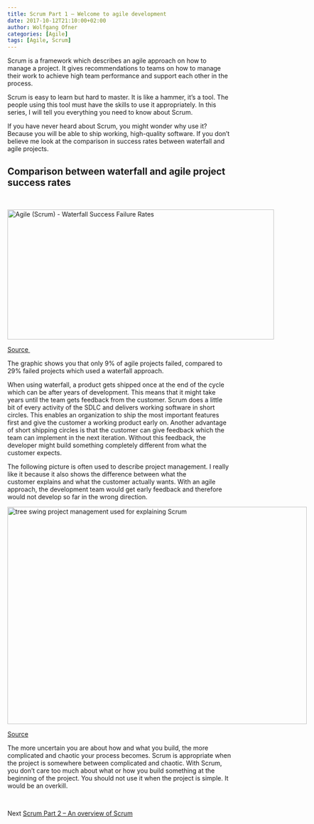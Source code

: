 ```yaml
---
title: Scrum Part 1 – Welcome to agile development
date: 2017-10-12T21:10:00+02:00
author: Wolfgang Ofner
categories: [Agile]
tags: [Agile, Scrum]
---
```

Scrum is a framework which describes an agile approach on how to manage a project. It gives recommendations to teams on how to manage their work to achieve high team performance and support each other in the process.

Scrum is easy to learn but hard to master. It is like a hammer, it’s a tool. The people using this tool must have the skills to use it appropriately. In this series, I will tell you everything you need to know about Scrum.

If you have never heard about Scrum, you might wonder why use it? Because you will be able to ship working, high-quality software. If you don’t believe me look at the comparison in success rates between waterfall and agile projects.

## Comparison between waterfall and agile project success rates

&nbsp;

<div id="attachment_165" style="width: 610px" class="wp-caption aligncenter">
  <a href="http://www.programmingwithwolfgang.com/wp-content/uploads/2017/10/Agile-Waterfall-Success-Failure-Rates.jpg"><img aria-describedby="caption-attachment-165" loading="lazy" class="wp-image-165 size-full" src="http://www.programmingwithwolfgang.com/wp-content/uploads/2017/10/Agile-Waterfall-Success-Failure-Rates.jpg" alt="Agile (Scrum) - Waterfall Success Failure Rates" width="600" height="292" srcset="https://www.programmingwithwolfgang.com/wp-content/uploads/2017/10/Agile-Waterfall-Success-Failure-Rates.jpg 600w, https://www.programmingwithwolfgang.com/wp-content/uploads/2017/10/Agile-Waterfall-Success-Failure-Rates-300x146.jpg 300w" sizes="(max-width: 600px) 100vw, 600px" /></a>
  
  <p id="caption-attachment-165" class="wp-caption-text">
    <a href="https://www.mountaingoatsoftware.com/blog/agile-succeeds-three-times-more-often-than-waterfall" target="_blank" rel="noopener">Source </a>
  </p>
</div>

The graphic shows you that only 9% of agile projects failed, compared to 29% failed projects which used a waterfall approach.

When using waterfall, a product gets shipped once at the end of the cycle which can be after years of development. This means that it might take years until the team gets feedback from the customer. Scrum does a little bit of every activity of the SDLC and delivers working software in short circles. This enables an organization to ship the most important features first and give the customer a working product early on. Another advantage of short shipping circles is that the customer can give feedback which the team can implement in the next iteration. Without this feedback, the developer might build something completely different from what the customer expects.

The following picture is often used to describe project management. I really like it because it also shows the difference between what the customer explains and what the customer actually wants. With an agile approach, the development team would get early feedback and therefore would not develop so far in the wrong direction.

<div id="attachment_168" style="width: 684px" class="wp-caption aligncenter">
  <a href="http://www.programmingwithwolfgang.com/wp-content/uploads/2017/10/tree-swing-project-management.png"><img aria-describedby="caption-attachment-168" loading="lazy" class="wp-image-168 size-full" src="http://www.programmingwithwolfgang.com/wp-content/uploads/2017/10/tree-swing-project-management.png" alt="tree swing project management used for explaining Scrum" width="674" height="488" srcset="https://www.programmingwithwolfgang.com/wp-content/uploads/2017/10/tree-swing-project-management.png 674w, https://www.programmingwithwolfgang.com/wp-content/uploads/2017/10/tree-swing-project-management-300x217.png 300w" sizes="(max-width: 674px) 100vw, 674px" /></a>
  
  <p id="caption-attachment-168" class="wp-caption-text">
    <a href="https://www.tamingdata.com/2010/07/08/the-project-management-tree-swing-cartoon-past-and-present/" target="_blank" rel="noopener">Source</a>
  </p>
</div>

The more uncertain you are about how and what you build, the more complicated and chaotic your process becomes. Scrum is appropriate when the project is somewhere between complicated and chaotic. With Scrum, you don’t care too much about what or how you build something at the beginning of the project. You should not use it when the project is simple. It would be an overkill.

&nbsp;

Next <a href="http://www.programmingwithwolfgang.com/scrum-part-2-overview-scrum/" target="_blank" rel="noopener">Scrum Part 2 &#8211; An overview of Scrum</a>